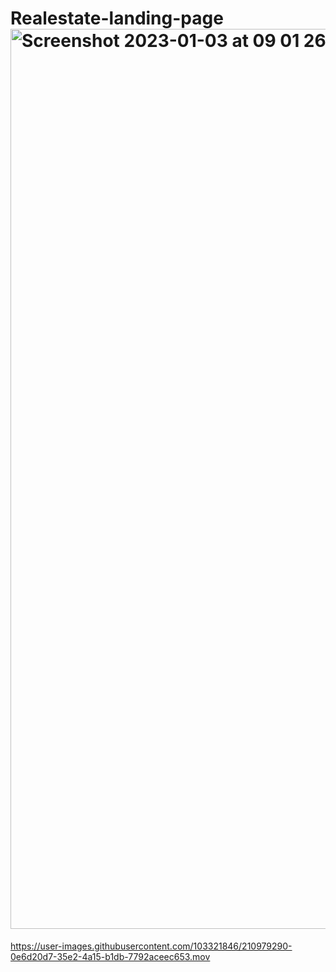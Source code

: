# Realestate-landing-page<img width="1440" alt="Screenshot 2023-01-03 at 09 01 26" src="https://user-images.githubusercontent.com/103321846/210977732-5fba82aa-e2a2-4c3c-a7bd-9e1f8c4cfd6a.png">





https://user-images.githubusercontent.com/103321846/210979290-0e6d20d7-35e2-4a15-b1db-7792aceec653.mov

